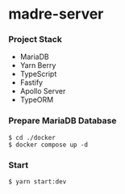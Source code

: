 # madre-server

### Project Stack
* MariaDB
* Yarn Berry
* TypeScript
* Fastify
* Apollo Server
* TypeORM

### Prepare MariaDB Database
```shell
$ cd ./docker
$ docker compose up -d
```

### Start
```shell
$ yarn start:dev
```
